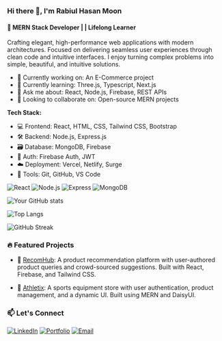 ### Hi there 👋, I'm Rabiul Hasan Moon 
#### 🚀 MERN Stack Developer |  | Lifelong Learner

Crafting elegant, high-performance web applications with modern architectures. Focused on delivering seamless user experiences through clean code and intuitive interfaces.  I enjoy turning complex problems into simple, beautiful, and intuitive solutions. 

- 🔭 Currently working on: An E-Commerce project
- 🌱 Currently learning: Three.js, Typescript, Next.js
- 💬 Ask me about: React, Node.js, Firebase, REST APIs
- 👯 Looking to collaborate on: Open-source MERN projects

**Tech Stack:**

- 💻 Frontend: React, HTML, CSS, Tailwind CSS, Bootstrap
- 🛠️ Backend: Node.js, Express.js
- 🗃️ Database: MongoDB, Firebase
- 🔐 Auth: Firebase Auth, JWT
- ☁️ Deployment: Vercel, Netlify, Surge
- 🧰 Tools: Git, GitHub, VS Code

![React](https://img.shields.io/badge/-React-black?style=flat-square&logo=react)
![Node.js](https://img.shields.io/badge/-Node.js-black?style=flat-square&logo=node.js)
![Express](https://img.shields.io/badge/-Express-black?style=flat-square&logo=express&logoColor=white)
![MongoDB](https://img.shields.io/badge/-MongoDB-black?style=flat-square&logo=mongodb&logoColor=white)

![Your GitHub stats](https://github-readme-stats.vercel.app/api?username=rmoon187&show_icons=true&theme=react)

![Top Langs](https://github-readme-stats.vercel.app/api/top-langs/?username=rmoon187&layout=compact&theme=react)

![GitHub Streak](https://github-readme-streak-stats.herokuapp.com/?user=rmoon187&theme=react)


### 🔥 Featured Projects

- 🚀 [RecomHub](https://github.com/rmoon187/ass-11-client): A product recommendation platform with user-authored product queries and crowd-sourced suggestions. Built with React, Firebase, and Tailwind CSS.

- 🏀 [Athletix](https://github.com/rmoon187/a-10-client): A sports equipment store with user authentication, product management, and a dynamic UI. Built using MERN and DaisyUI.

### 📫 Let's Connect

[![LinkedIn](https://img.shields.io/badge/-LinkedIn-blue?style=flat-square&logo=Linkedin&logoColor=white)](https://www.linkedin.com/in/rabiul-hasan-624a35217/)
[![Portfolio](https://img.shields.io/badge/-Portfolio-black?style=flat-square&logo=Vercel&logoColor=white)](https://my-portfolio-tan-five-94.vercel.app/)
[![Email](https://img.shields.io/badge/-Email-D14836?style=flat-square&logo=Gmail&logoColor=white)](mailto:rabiul187@outlook.com)


